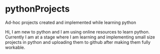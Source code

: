 # pythonProjects
Ad-hoc projects created and implemented while learning python

Hi, I am new to python and I am using online resources to learn python. Currently I am at a stage where I am learning 
and implementing small size projects in python and uploading them to github after making them fully workable.
